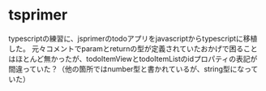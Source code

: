 # tsprimer

typescriptの練習に、jsprimerのtodoアプリをjavascriptからtypescriptに移植した。
元々コメントでparamとreturnの型が定義されていたおかげで困ることはほとんど無かったが、todoItemViewとtodoItemListのidプロパティの表記が間違っていた？（他の箇所ではnumber型と書かれているが、string型になっていた）
